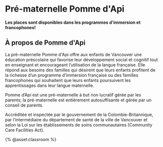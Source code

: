 # Pré-maternelle Pomme d'Api

**Les places sont disponibles dans les programmes d'immersion et francophones!**

## À propos de Pomme d'Api

La pré-maternelle Pomme d'Api offre aux enfants de Vancouver une éducation préscolaire qui favorise leur développement social et cognitif tout en enseignant et encourageant l’utilisation de la langue française. Elle répond aux besoins des familles qui désirent que leurs enfants profitent de la richesse d’un programme d’immersion française ou des familles francophones qui souhaitent que leurs enfants poursuivent les apprentissages dans leur langue maternelle.

Pomme d’Api est une pré-maternelle à but non lucratif gérée par les parents; la pré-maternelle est entièrement autosuffisante et gérée par un conseil de parents. 

Accréditée et inspectée par le gouvernement de la Colombie-Britannique, par l’intermédiaire du département de santé de la ville de Vancouver et selon la Loi sur les établissements de soins communautaires (Community Care Facilities Act).

{% @asset:classroom %}
